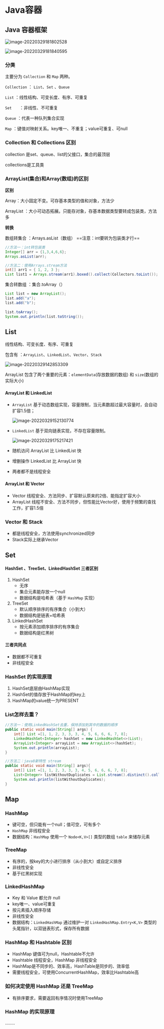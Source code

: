 # Java容器



## Java 容器框架

![image-20220329181802528](C:\Users\Bosco\AppData\Roaming\Typora\typora-user-images\image-20220329181802528.png)

![image-20220329181840595](C:\Users\Bosco\AppData\Roaming\Typora\typora-user-images\image-20220329181840595.png)



### 分类

主要分为 `Collection` 和 `Map` 两种。

`Collection` ： `List`、`Set` 、`Queue`

`List`	：线性结构、可变长度、有序、可重复

``Set	``	：非线性、不可重复

``Queue``	：代表一种队列集合实现

``Map``	：键值对映射关系。key唯一、不重复；value可重复、可null



### Collection 和 Collections 区别

collection 是set、queue、list的父接口，集合的最顶层

collections是工具类



### ArrayList(集合)和Array(数组)的区别

**区别**

Array：大小固定不变。可存基本类型的值和对象，方法少

ArrayList ：大小可动态拓展。只能存对象，存基本数据类型要转成包装类，方法多



**转换**

数组转集合 ：Arrays.asList（数组）  ==注意：int要转为包装类才行==

```java
//方法一：int转包装类
Integer[] arr = {1,3,4,6,6};
Arrays.asList(arr);

//方法二：使用Arrays.stream方法
int[] arr1 = { 1, 2, 3 };
List list1 = Arrays.stream(arr1).boxed().collect(Collectors.toList());
```

集合转数组 ：集合.toArray（）

```java
List list = new ArrayList();
list.add("a");
list.add("b");
 
list.toArray();
System.out.println(list.toString());
```



## List

线性结构、可变长度、有序、可重复

包含有 ：``ArrayList``、``LinkedList``、``Vector``、``Stack``

![image-20220329142853309](C:\Users\Bosco\AppData\Roaming\Typora\typora-user-images\image-20220329142853309.png)

ArrayList 包含了两个重要的元素：`elementData`(存放数据的数组) 和 `size`(数组的实际大小)

#### ArrayList 和 LinkedList

- `ArrayList` 基于动态数组实现，容量限制，当元素数超过最大容量时，会自动扩容1.5倍；

  ![image-20220329152130774](C:\Users\Bosco\AppData\Roaming\Typora\typora-user-images\image-20220329152130774.png)

- `LinkedList` 基于双向链表实现，不存在容量限制。

  ![image-20220329175217421](C:\Users\Bosco\AppData\Roaming\Typora\typora-user-images\image-20220329175217421.png)

- 随机访问 ArrayList 比 LinkedList 快

- 增删操作 LinkedList 比 ArrayList 快

- 两者都不是线程安全



#### ArrayList 和 Vector

- Vector 线程安全、方法同步、扩容默认原来的2倍、能指定扩容大小
- ArrayList 线程不安全、方法不同步，但性能比Vector好，使用于频繁的查找工作，扩容1.5倍



### Vector 和 Stack

- 都是线程安全，方法使用synchronized同步
- Stack实际上继承Vector



## Set

#### HashSet 、TreeSet、LinkedHashSet 三者区别

1. HashSet
   - 无序
   - 集合元素能存放一个null
   - 数据结构是哈希表（基于 `HashMap` 实现）
2. TreeSet
   - 默认顺序排序的有序集合（小到大）
   - 数据结构是链表+哈希表
3. LinkedHashSet 
   - 按元素添加顺序排序的有序集合
   - 数据结构是红黑树

#### 三者共同点

- 数据都不可重复
- 非线程安全



### HashSet 的实现原理

1. HashSet底层由HashMap实现
2. HashSet的值存放于HashMap的key上
3. HashMap的value统一为PRESENT

### List怎样去重？

```java
//方法一：使用LinkedHashSet去重，保持添加到其中的数据的顺序
public static void main(String[] args) {
    int[] List =[1, 1, 2, 3, 3, 3, 4, 5, 6, 6, 6, 7, 8];
    LinkedHashSet<Integer> hashSet = new LinkedHashSet<>(List);
    ArrayList<Integer> arrayList = new ArrayList<>(hashSet);
    System.out.println(arrayList);
}

//方法二：java8新特性 stream
public static void main(String[] args){
    int[] List =[1, 1, 2, 3, 3, 3, 4, 5, 6, 6, 6, 7, 8];
    List<Integer> listWithoutDuplicates = List.stream().distinct().collect(Collectors.toList());
    System.out.println(listWithoutDuplicates);
}

```



## Map

### HashMap

- 键可空，但只能有一个null；值可空，可有多个
- `HashMap` 非线程安全
- 数据结构：`HashMap` 使用一个 `Node<K,V>[]` 类型的数组 `table` 来储存元素

### TreeMap

- 有序的，按key的大小进行排序（从小到大）或自定义排序
- 非线性安全
- 基于红黑树实现

### LinkedHashMap

- Key 和 Value 都允许 null
- key唯一、value可重复
- 按元素插入顺序存储
- 非线性安全
- 数据结构：`LinkedHashMap` 通过维护一对 `LinkedHashMap.Entry<K,V>` 类型的头尾指针，以双链表形式，保存所有数据

### HashMap 和 Hashtable 区别

- HashMap 键值可为null，Hashtable不允许
- Hashtable 线程安全，HashMap 非线程安全
- HashMap是不同步的、效率高，HashTable是同步的、效率低
- 需要线程安全，可使用ConcurrentHashMap，效率比Hashtable高

### 如何决定使用 HashMap 还是 TreeMap

- 有排序要求，需要返回有序情况时使用TreeMap

### HashMap 的实现原理

........